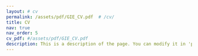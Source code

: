 ```yaml
---
layout: # cv
permalink: /assets/pdf/GIE_CV.pdf  # /cv/
title: CV
nav: true
nav_order: 5
cv_pdf: #/assets/pdf/GIE_CV.pdf
description: This is a description of the page. You can modify it in 'pages/_cv.md'. You can also change or remove the top pdf download button.
---
```

